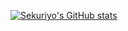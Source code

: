 [![Sekuriyo's GitHub stats](https://github-readme-stats.vercel.app/api?username=skryo1)](https://github.com/anuraghazra/github-readme-stats)
